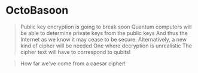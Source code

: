 # OctoBasoon
> Public key encryption is going to break soon
> Quantum computers will be able to determine private keys from the public keys
> And thus the Internet as we know it may cease to be secure.
> Alternatively, a new kind of cipher will be needed
> One where decryption is unrealistic
> The cipher text will have to correspond to qubits!

> How far we've come from a caesar cipher!

